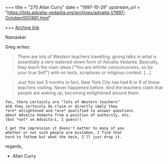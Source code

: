 +++
title = "270 Allan Curry"
date = "1997-10-29"
upstream_url = "https://lists.advaita-vedanta.org/archives/advaita-l/1997-October/007481.html"

+++
[Archive link](https://lists.advaita-vedanta.org/archives/advaita-l/1997-October/007481.html)

Namaskar

Greg writes:

>There are lots of Western teachers travelling, giving talks in what is
>essentially a very watered-down form of Advaita Vedanta.  Basically, they
>teach the main ideas ("You are infinite consciousness, so be your true
>Self") with no texts, scriptures or religious context.  [...]

>Just this last 3 months in fact, New York City has had 8 or 9 of these
>teachers visiting.  Never happened before.  And the teachers claim that
>people are waking up, becoming enlightened around them.
>

    Yes, there certainly are "lots of Western teachers"
    and they certainly do claim or directly imply they
    *are* enlightened and *are* qualified to answer questions
    about Advaita Vedanta from a position of authority, etc.
    (but *not* on Advaita-L, I guess!)

    I get the impression it doesn't matter to many of you
    whether or not such people are mistaken. I find that
    hard to fathom but what the heck, I'll just drop it.


regards,

- Allan Curry

